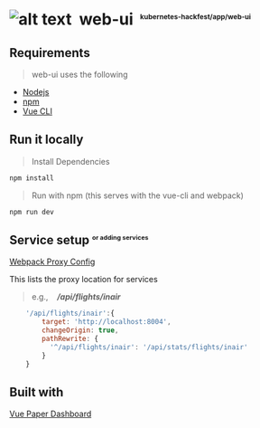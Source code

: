 # ![alt text](../../assets/img/msft_logo_24.png "Microsoft Intelligent Cloud Global Blackbelt") &nbsp;web-ui <sup style='font-size:12px'>&nbsp;&nbsp;kubernetes-hackfest/app/web-ui</sup>

Requirements
----------
> web-ui uses the following 
* [Nodejs](https://nodejs.org)
* [npm](https://npm.org)
* [Vue CLI](https://vuejs.org)



Run it locally
---------- 

> Install Dependencies

```bash
npm install
```

> Run with npm (this serves with the vue-cli and webpack)

```bash
npm run dev
```


Service setup <sup style='font-size:11px'>or adding services</sup>
----------

[Webpack Proxy Config](./vue.config.js)

This lists the proxy location for services

> e.g., &nbsp;&nbsp; ***/api/flights/inair*** 
```javascript
    '/api/flights/inair':{
        target: 'http://localhost:8004',
        changeOrigin: true,
        pathRewrite: {
          '^/api/flights/inair': '/api/stats/flights/inair'
        }
    }
```

Built with
------

[Vue Paper Dashboard](https://cristijora.github.io/vue-paper-dashboard/)
